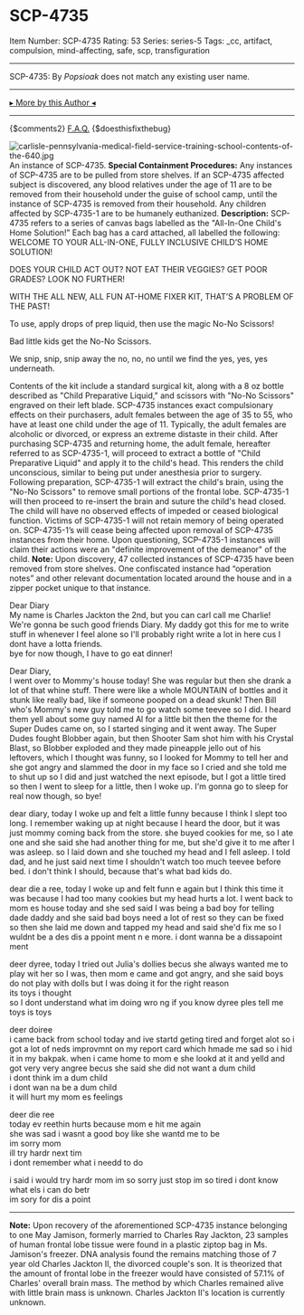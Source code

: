 # SCP-4735
Item Number: SCP-4735
Rating: 53
Series: series-5
Tags: _cc, artifact, compulsion, mind-affecting, safe, scp, transfiguration

---

SCP-4735: By _Popsioak_ does not match any existing user name.
* * *
[▸ More by this Author ◂](http://www.scp-wiki.net/popsioaks-garden)
* * *
{$comments2}
[F.A.Q.](https://scp-wiki.wikidot.com/component:info-ayers)
{$doesthisfixthebug}
  

![carlisle-pennsylvania-medical-field-service-training-school-contents-of-the-640.jpg](https://cdn4.picryl.com/photo/1943/01/01/carlisle-pennsylvania-medical-field-service-training-school-contents-of-the-640.jpg)
An instance of SCP-4735.
**Special Containment Procedures:** Any instances of SCP-4735 are to be pulled from store shelves. If an SCP-4735 affected subject is discovered, any blood relatives under the age of 11 are to be removed from their household under the guise of school camp, until the instance of SCP-4735 is removed from their household. Any children affected by SCP-4735-1 are to be humanely euthanized.
**Description:** SCP-4735 refers to a series of canvas bags labelled as the "All-In-One Child's Home Solution!” Each bag has a card attached, all labelled the following:
WELCOME TO YOUR ALL-IN-ONE, FULLY INCLUSIVE CHILD’S HOME SOLUTION!  
  
DOES YOUR CHILD ACT OUT? NOT EAT THEIR VEGGIES? GET POOR GRADES? LOOK NO FURTHER!  
  
WITH THE ALL NEW, ALL FUN AT-HOME FIXER KIT, THAT’S A PROBLEM OF THE PAST!  
  
To use, apply drops of prep liquid, then use the magic No-No Scissors!  
  
Bad little kids get the No-No Scissors.  
  
We snip, snip, snip away the no, no, no until we find the yes, yes, yes underneath.
  
Contents of the kit include a standard surgical kit, along with a 8 oz bottle described as "Child Preparative Liquid," and scissors with "No-No Scissors" engraved on their left blade. SCP-4735 instances exact compulsionary effects on their purchasers, adult females between the age of 35 to 55, who have at least one child under the age of 11. Typically, the adult females are alcoholic or divorced, or express an extreme distaste in their child. 
After purchasing SCP-4735 and returning home, the adult female, hereafter referred to as SCP-4735-1, will proceed to extract a bottle of "Child Preparative Liquid" and apply it to the child's head. This renders the child unconscious, similar to being put under anesthesia prior to surgery. Following preparation, SCP-4735-1 will extract the child's brain, using the "No-No Scissors" to remove small portions of the frontal lobe. SCP-4735-1 will then proceed to re-insert the brain and suture the child's head closed. The child will have no observed effects of impeded or ceased biological function. Victims of SCP-4735-1 will not retain memory of being operated on. SCP-4735-1’s will cease being affected upon removal of SCP-4735 instances from their home. Upon questioning, SCP-4735-1 instances will claim their actions were an "definite improvement of the demeanor" of the child.
**Note:** Upon discovery, 47 collected instances of SCP-4735 have been removed from store shelves. One confiscated instance had “operation notes” and other relevant documentation located around the house and in a zipper pocket unique to that instance.  

Dear Diary  
My name is Charles Jackton the 2nd, but you can carl call me Charlie! We're gonna be such good friends Diary. My daddy got this for me to write stuff in whenever I feel alone so I'll probably right write a lot in here cus I dont have a lotta friends.  
bye for now though, I have to go eat dinner!
  
  

Dear Diary,  
I went over to Mommy's house today! She was regular but then she drank a lot of that whine stuff. There were like a whole MOUNTAIN of bottles and it stunk like really bad, like if someone pooped on a dead skunk! Then Bill who's Mommy's new guy told me to go watch some teevee so I did. I heard them yell about some guy named Al for a little bit then the theme for the Super Dudes came on, so I started singing and it went away. The Super Dudes fought Blobber again, but then Shooter Sam shot him with his Crystal Blast, so Blobber exploded and they made pineapple jello out of his leftovers, which I thought was funny, so I looked for Mommy to tell her and she got angry and slammed the door in my face so I cried and she told me to shut up so I did and just watched the next episode, but I got a little tired so then I went to sleep for a little, then I woke up. I'm gonna go to sleep for real now though, so bye!
  
  

dear diary, today I woke up and felt a little funny because I think I slept too long. I remember waking up at night because I heard the door, but it was just mommy coming back from the store. she buyed cookies for me, so I ate one and she said she had another thing for me, but she'd give it to me after I was asleep. so I laid down and she touched my head and I fell asleep. I told dad, and he just said next time I shouldn't watch too much teevee before bed. i don't think I should, because that's what bad kids do.
  
  

dear die a ree, today I woke up and felt funn e again but I think this time it was because I had too many cookies but my head hurts a lot. I went back to mom es house today and she sed said I was being a bad boy for telling dade daddy and she said bad boys need a lot of rest so they can be fixed so then she laid me down and tapped my head and said she'd fix me so I wuldnt be a des dis a ppoint ment n e more. i dont wanna be a dissapoint ment
  
  

deer dyree, today I tried out Julia's dollies becus she always wanted me to play wit her so I was, then mom e came and got angry, and she said boys do not play with dolls but I was doing it for the right reason  
its toys i thought  
so I dont understand what im doing wro ng if you know dyree ples tell me  
toys is toys
  
  

deer doiree  
i came back from school today and ive startd geting tired and forget alot so i got a lot of neds improvmnt on my report card which hmade me sad so i hid it in my bakpak. when i came home to mom e she lookd at it and yelld and got very very angree becus she said she did not want a dum child  
i dont think im a dum child  
i dont wan na be a dum child  
it will hurt my mom es feelings
  
  

deer die ree  
today ev reethin hurts because mom e hit me again  
she was sad i wasnt a good boy like she wantd me to be  
im sorry mom  
ill try hardr next tim  
i dont remember what i needd to do
  
  

i said i would try hardr mom im so sorry just stop im so tired i dont know what els i can do betr  
im sory for dis a point
* * *
**Note:** Upon recovery of the aforementioned SCP-4735 instance belonging to one May Jamison, formerly married to Charles Ray Jackton, 23 samples of human frontal lobe tissue were found in a plastic ziptop bag in Ms. Jamison's freezer. DNA analysis found the remains matching those of 7 year old Charles Jackton II, the divorced couple's son. It is theorized that the amount of frontal lobe in the freezer would have consisted of 57.1% of Charles' overall brain mass. The method by which Charles remained alive with little brain mass is unknown. Charles Jackton II's location is currently unknown.
